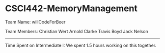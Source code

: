 # CSCI442-MemoryManagement

Team Name: willCodeForBeer

Team Members:
Christian Wert
Arnold Clarke
Travis Boyd
Jack Nelson
__________________________________________________

Time Spent on Intermediate I: We spent 1.5 hours working on this together.